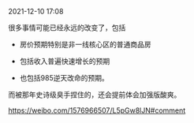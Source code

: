 2021-12-10 17:08

很多事情可能已经永远的改变了，包括

- 房价预期特别是非一线核心区的普通商品房

- 包括收入普遍快速增长的预期

- 也包括985逆天改命的预期。

而被那年史诗级臭手捏住的，还会提前体会加强版酸爽。

https://weibo.com/1576966507/L5pGw8lJN#comment